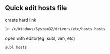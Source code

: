 ## Quick edit hosts file
craete hard link
```bash
ln /c/Windows/System32/drivers/etc/hosts hosts
```

open with editor(eg: subl, vim, etc)
```
subl hosts
```

